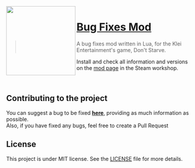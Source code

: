 <img src="https://steamuserimages-a.akamaihd.net/ugc/1817769902709684429/EBADFF769D4B9445F37F9E3317D7F8652EC3EE42/" align="left" width="185px"/>

# [Bug Fixes Mod](https://steamcommunity.com/workshop/filedetails/discussion/2767977231/3189115819995770020/)

> A bug fixes mod written in Lua, for the Klei Entertainment's game, Don't Starve.

Install and check all information and versions on the [mod page](https://steamcommunity.com/sharedfiles/filedetails/?id=2767977231) in the Steam workshop.

<br>

## Contributing to the project
You can suggest a bug to be fixed [**here**](https://steamcommunity.com/workshop/filedetails/discussion/2767977231/3189115819995770020/), providing as much information as possible.
<br>
Also, if you have fixed any bugs, feel free to create a Pull Request

## License
This project is under MIT license. See the [LICENSE](https://github.com/diogo-webber/Bug-Fixes-Mod/blob/main/LICENSE) file for more details.
